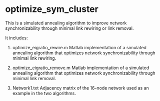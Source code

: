 # optimize_sym_cluster
This is a simulated annealing algorithm to improve network synchronizability through minimal link rewiring or link removal.

It includes:

1. optimize_eigratio_rewire.m
  Matlab implementation of a simulated annealing algorithm that optimizes network synchronizability through minimal link rewiring.
  
2. optimize_eigratio_remove.m
  Matlab implementation of a simulated annealing algorithm that optimizes network synchronizability through minimal link removal.
  
3. Network1.txt
  Adjacency matrix of the 16-node network used as an example in the two algorithms.
